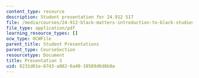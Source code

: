 ```yaml
---
content_type: resource
description: Student presentation for 24.912 S17
file: /media/courses/24-912-black-matters-introduction-to-black-studies-spring-2017/8231d01e67d3a8826a4018589d6d6b0a_MIT24_912S17_presentation_3.pdf
file_type: application/pdf
learning_resource_types: []
ocw_type: OCWFile
parent_title: Student Presentations
parent_type: CourseSection
resourcetype: Document
title: Presentation 3
uid: 8231d01e-67d3-a882-6a40-18589d6d6b0a
---
```

